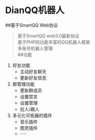 
# DianQQ机器人
##基于SmartQQ Web协议
> 基于SmartQQ web3.0最新协议    
> 基于PHP的功能丰富的QQ机器人框架                
> 多账号机器人管理              
##功能
1. 好友功能
	- 主动好友聊天
	- 更新好友信息
2. 群管理功能
	- 更新群成员
	- 设置禁言
	- 设置管理
	- 拉人/踢人
3. 多元化可拓展的插件
	- 音乐插件
	- 图灵插件
	- ·····

